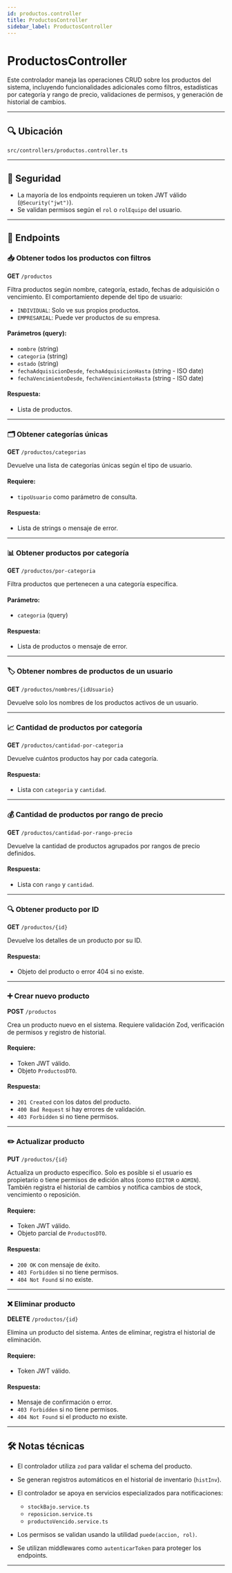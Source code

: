 ```yaml
---
id: productos.controller
title: ProductosController
sidebar_label: ProductosController
---
```


# ProductosController

Este controlador maneja las operaciones CRUD sobre los productos del sistema, incluyendo funcionalidades adicionales como filtros, estadísticas por categoría y rango de precio, validaciones de permisos, y generación de historial de cambios.

---
## 🔍 Ubicación

`src/controllers/productos.controller.ts`

---

## 🔐 Seguridad

* La mayoría de los endpoints requieren un token JWT válido (`@Security("jwt")`).
* Se validan permisos según el `rol` o `rolEquipo` del usuario.

---

## 📌 Endpoints

### 📥 Obtener todos los productos con filtros

**GET** `/productos`

Filtra productos según nombre, categoría, estado, fechas de adquisición o vencimiento. El comportamiento depende del tipo de usuario:

* `INDIVIDUAL`: Solo ve sus propios productos.
* `EMPRESARIAL`: Puede ver productos de su empresa.

#### Parámetros (query):

* `nombre` (string)
* `categoria` (string)
* `estado` (string)
* `fechaAdquisicionDesde`, `fechaAdquisicionHasta` (string - ISO date)
* `fechaVencimientoDesde`, `fechaVencimientoHasta` (string - ISO date)

#### Respuesta:

* Lista de productos.

---

### 🗂 Obtener categorías únicas

**GET** `/productos/categorias`

Devuelve una lista de categorías únicas según el tipo de usuario.

#### Requiere:

* `tipoUsuario` como parámetro de consulta.

#### Respuesta:

* Lista de strings o mensaje de error.

---

### 📊 Obtener productos por categoría

**GET** `/productos/por-categoria`

Filtra productos que pertenecen a una categoría específica.

#### Parámetro:

* `categoria` (query)

#### Respuesta:

* Lista de productos o mensaje de error.

---

### 🏷 Obtener nombres de productos de un usuario

**GET** `/productos/nombres/{idUsuario}`

Devuelve solo los nombres de los productos activos de un usuario.

---

### 📈 Cantidad de productos por categoría

**GET** `/productos/cantidad-por-categoria`

Devuelve cuántos productos hay por cada categoría.

#### Respuesta:

* Lista con `categoria` y `cantidad`.

---

### 💰 Cantidad de productos por rango de precio

**GET** `/productos/cantidad-por-rango-precio`

Devuelve la cantidad de productos agrupados por rangos de precio definidos.

#### Respuesta:

* Lista con `rango` y `cantidad`.

---

### 🔍 Obtener producto por ID

**GET** `/productos/{id}`

Devuelve los detalles de un producto por su ID.

#### Respuesta:

* Objeto del producto o error 404 si no existe.

---

### ➕ Crear nuevo producto

**POST** `/productos`

Crea un producto nuevo en el sistema. Requiere validación Zod, verificación de permisos y registro de historial.

#### Requiere:

* Token JWT válido.
* Objeto `ProductosDTO`.

#### Respuesta:

* `201 Created` con los datos del producto.
* `400 Bad Request` si hay errores de validación.
* `403 Forbidden` si no tiene permisos.

---

### ✏️ Actualizar producto

**PUT** `/productos/{id}`

Actualiza un producto específico. Solo es posible si el usuario es propietario o tiene permisos de edición altos (como `EDITOR` o `ADMIN`). También registra el historial de cambios y notifica cambios de stock, vencimiento o reposición.

#### Requiere:

* Token JWT válido.
* Objeto parcial de `ProductosDTO`.

#### Respuesta:

* `200 OK` con mensaje de éxito.
* `403 Forbidden` si no tiene permisos.
* `404 Not Found` si no existe.

---

### ❌ Eliminar producto

**DELETE** `/productos/{id}`

Elimina un producto del sistema. Antes de eliminar, registra el historial de eliminación.

#### Requiere:

* Token JWT válido.

#### Respuesta:

* Mensaje de confirmación o error.
* `403 Forbidden` si no tiene permisos.
* `404 Not Found` si el producto no existe.

---

## 🛠️ Notas técnicas

* El controlador utiliza `zod` para validar el schema del producto.
* Se generan registros automáticos en el historial de inventario (`histInv`).
* El controlador se apoya en servicios especializados para notificaciones:

  * `stockBajo.service.ts`
  * `reposicion.service.ts`
  * `productoVencido.service.ts`
* Los permisos se validan usando la utilidad `puede(accion, rol)`.
* Se utilizan middlewares como `autenticarToken` para proteger los endpoints.

---
